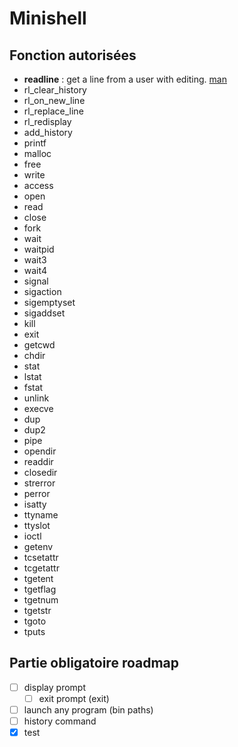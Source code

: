# Minishell


## Fonction autorisées
* **readline** : get a line from a user with editing. [man](https://www.man7.org/linux/man-pages/man3/readline.3.html)
* rl_clear_history
* rl_on_new_line
* rl_replace_line
* rl_redisplay
* add_history
* printf
* malloc
* free
* write
* access
* open
* read
* close
* fork
* wait
* waitpid
* wait3
* wait4
* signal
* sigaction
* sigemptyset
* sigaddset
* kill
* exit
* getcwd
* chdir
* stat
* lstat
* fstat
* unlink
* execve
* dup
* dup2
* pipe
* opendir
* readdir
* closedir
* strerror
* perror
* isatty
* ttyname
* ttyslot
* ioctl
* getenv
* tcsetattr
* tcgetattr
* tgetent
* tgetflag
* tgetnum
* tgetstr
* tgoto
* tputs

## Partie obligatoire roadmap

- [ ] display prompt 
    - [ ] exit prompt (exit) 
- [ ] launch any program (bin paths) 
- [ ] history command 
- [x] test